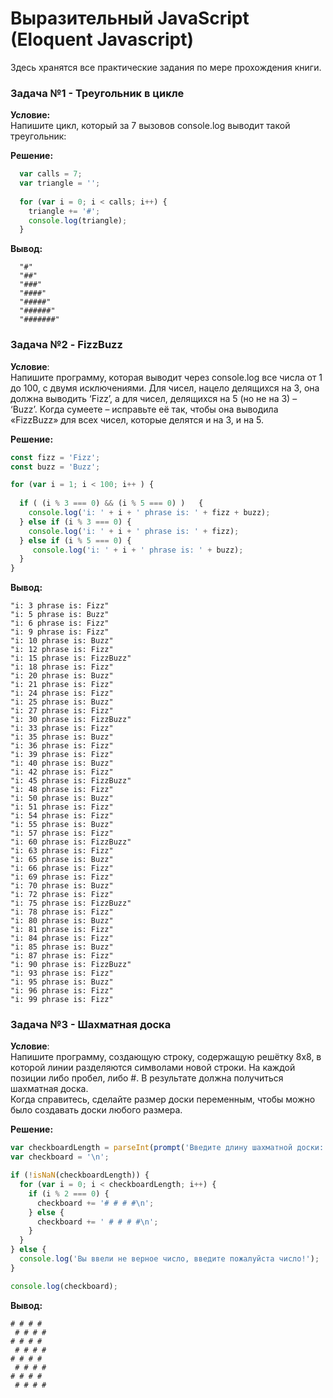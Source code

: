 Выразительный JavaScript (Eloquent Javascript)
===================

Здесь хранятся все практические задания по мере прохождения книги. 

### Задача №1 - Треугольник в цикле
**Условие:**  
Напишите цикл, который за 7 вызовов console.log выводит такой треугольник:

**Решение:**
```js  
  var calls = 7;
  var triangle = '';
  
  for (var i = 0; i < calls; i++) {
    triangle += '#';
    console.log(triangle);
  }
```
**Вывод:**
```
  "#"  
  "##"  
  "###"  
  "####"  
  "#####"  
  "######"  
  "#######"  
```

### Задача №2 - FizzBuzz
**Условие**:  
Напишите программу, которая выводит через console.log все числа от 1 до 100, с двумя исключениями. Для чисел, нацело делящихся на 3, она должна выводить ‘Fizz’, а для чисел, делящихся на 5 (но не на 3) – ‘Buzz’.
Когда сумеете – исправьте её так, чтобы она выводила «FizzBuzz» для всех чисел, которые делятся и на 3, и на 5.

**Решение:**
```js  
const fizz = 'Fizz';
const buzz = 'Buzz';

for (var i = 1; i < 100; i++ ) {
  
  if ( (i % 3 === 0) && (i % 5 === 0) )   {
    console.log('i: ' + i + ' phrase is: ' + fizz + buzz);
  } else if (i % 3 === 0) {
    console.log('i: ' + i + ' phrase is: ' + fizz);
  } else if (i % 5 === 0) {
     console.log('i: ' + i + ' phrase is: ' + buzz);
  } 
}
```
**Вывод:**
```
"i: 3 phrase is: Fizz"  
"i: 5 phrase is: Buzz"  
"i: 6 phrase is: Fizz"  
"i: 9 phrase is: Fizz"  
"i: 10 phrase is: Buzz"  
"i: 12 phrase is: Fizz"  
"i: 15 phrase is: FizzBuzz"  
"i: 18 phrase is: Fizz"  
"i: 20 phrase is: Buzz"  
"i: 21 phrase is: Fizz"  
"i: 24 phrase is: Fizz"  
"i: 25 phrase is: Buzz"  
"i: 27 phrase is: Fizz"  
"i: 30 phrase is: FizzBuzz"  
"i: 33 phrase is: Fizz"  
"i: 35 phrase is: Buzz"  
"i: 36 phrase is: Fizz"  
"i: 39 phrase is: Fizz"  
"i: 40 phrase is: Buzz"  
"i: 42 phrase is: Fizz"  
"i: 45 phrase is: FizzBuzz"  
"i: 48 phrase is: Fizz"  
"i: 50 phrase is: Buzz"  
"i: 51 phrase is: Fizz"  
"i: 54 phrase is: Fizz"  
"i: 55 phrase is: Buzz"  
"i: 57 phrase is: Fizz"  
"i: 60 phrase is: FizzBuzz"  
"i: 63 phrase is: Fizz"  
"i: 65 phrase is: Buzz"  
"i: 66 phrase is: Fizz"  
"i: 69 phrase is: Fizz"  
"i: 70 phrase is: Buzz"  
"i: 72 phrase is: Fizz"  
"i: 75 phrase is: FizzBuzz"  
"i: 78 phrase is: Fizz"  
"i: 80 phrase is: Buzz"  
"i: 81 phrase is: Fizz"  
"i: 84 phrase is: Fizz"  
"i: 85 phrase is: Buzz"  
"i: 87 phrase is: Fizz"  
"i: 90 phrase is: FizzBuzz"  
"i: 93 phrase is: Fizz"  
"i: 95 phrase is: Buzz"  
"i: 96 phrase is: Fizz"  
"i: 99 phrase is: Fizz"    
```

### Задача №3 - Шахматная доска
**Условие**:  
Напишите программу, создающую строку, содержащую решётку 8х8, в которой линии разделяются символами новой строки. На каждой позиции либо пробел, либо #. В результате должна получиться шахматная доска.  
Когда справитесь, сделайте размер доски переменным, чтобы можно было создавать доски любого размера.

**Решение:**
```js  
var checkboardLength = parseInt(prompt('Введите длину шахматной доски: ', 0));
var checkboard = '\n';

if (!isNaN(checkboardLength)) {
  for (var i = 0; i < checkboardLength; i++) { 
    if (i % 2 === 0) {
      checkboard += '# # # #\n';
    } else {
      checkboard += ' # # # #\n';
    }
  }
} else {
  console.log('Вы ввели не верное число, введите пожалуйста число!');
}

console.log(checkboard);
```
**Вывод:**
```
# # # #  
 # # # #  
# # # #  
 # # # #  
# # # #  
 # # # #  
# # # #   
 # # # #  
```
